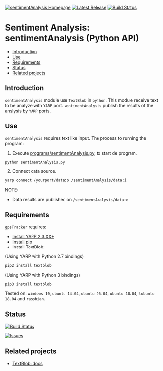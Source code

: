[![sentimentAnalysis Homepage](https://img.shields.io/badge/sentimentAnalysis-develop-orange.svg)](https://github.com/davidvelascogarcia/sentimentAnalysis/tree/develop/programs) [![Latest Release](https://img.shields.io/github/tag/davidvelascogarcia/sentimentAnalysis.svg?label=Latest%20Release)](https://github.com/davidvelascogarcia/sentimentAnalysis/tags) [![Build Status](https://travis-ci.org/davidvelascogarcia/sentimentAnalysis.svg?branch=develop)](https://travis-ci.org/davidvelascogarcia/sentimentAnalysis)

# Sentiment Analysis: sentimentAnalysis (Python API)

- [Introduction](#introduction)
- [Use](#use)
- [Requirements](#requirements)
- [Status](#status)
- [Related projects](#related-projects)


## Introduction

`sentimentAnalysis` module use `TextBlob` in `python`. This module receive text to be analyze with `YARP` port. `sentimentAnalysis` publish the results of the anslysis by `YARP` ports.


## Use

`sentimentAnalysis` requires text like input.
The process to running the program:

1. Execute [programs/sentimentAnalysis.py](./programs), to start de program.
```python
python sentimentAnalysis.py
```
2. Connect data source.
```bash
yarp connect /yourport/data:o /sentimentAnalysis/data:i
```

NOTE:

- Data results are published on `/sentimentAnalysis/data:o`

## Requirements

`gpsTracker` requires:

* [Install YARP 2.3.XX+](https://github.com/roboticslab-uc3m/installation-guides/blob/master/install-yarp.md)
* [Install pip](https://github.com/roboticslab-uc3m/installation-guides/blob/master/install-pip.md)
* Install TextBlob:

(Using YARP with Python 2.7 bindings)
```bash
pip2 install textblob
```

(Using YARP with Python 3 bindings)
```bash
pip3 install textblob
```

Tested on: `windows 10`, `ubuntu 14.04`, `ubuntu 16.04`, `ubuntu 18.04`, `lubuntu 18.04` and `raspbian`.

## Status

[![Build Status](https://travis-ci.org/davidvelascogarcia/sentimentAnalysis.svg?branch=develop)](https://travis-ci.org/davidvelascogarcia/sentimentAnalysis)

[![Issues](https://img.shields.io/github/issues/davidvelascogarcia/sentimentAnalysis.svg?label=Issues)](https://github.com/davidvelascogarcia/sentimentAnalysis/issues)

## Related projects

* [TextBlob: docs](https://textblob.readthedocs.io/en/dev/quickstart.html)

